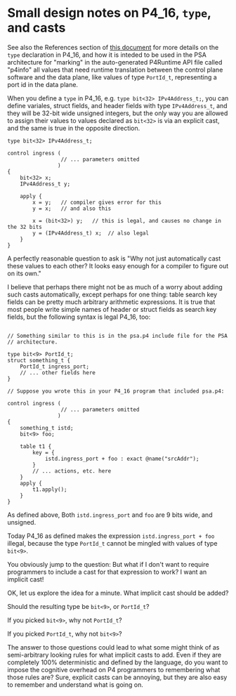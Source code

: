 # Small design notes on P4_16, `type`, and casts

See also the References section of [this
document](../p4runtime/README-p4info-and-type.md) for more details on
the `type` declaration in P4_16, and how it is inteded to be used in
the PSA architecture for "marking" in the auto-generated P4Runtime API
file called "p4info" all values that need runtime translation between
the control plane software and the data plane, like values of type
`PortId_t`, representing a port id in the data plane.

When you define a `type` in P4_16, e.g. `type bit<32> IPv4Address_t;`,
you can define variales, struct fields, and header fields with type
`IPv4Address_t`, and they will be 32-bit wide unsigned integers, but
the only way you are allowed to assign their values to values declared
as `bit<32>` is via an explicit cast, and the same is true in the
opposite direction.

```
type bit<32> IPv4Address_t;

control ingress (
                 // ... parameters omitted
                )
{
    bit<32> x;
    IPv4Address_t y;

    apply {
        x = y;   // compiler gives error for this
        y = x;   // and also this

        x = (bit<32>) y;   // this is legal, and causes no change in the 32 bits
        y = (IPv4Address_t) x;  // also legal
    }
}
```

A perfectly reasonable question to ask is "Why not just automatically
cast these values to each other?  It looks easy enough for a compiler
to figure out on its own."

I believe that perhaps there might not be as much of a worry about
adding such casts automatically, except perhaps for one thing: table
search key fields can be pretty much arbitrary arithmetic expressions.
It is true that most people write simple names of header or struct
fields as search key fields, but the following syntax is legal P4_16,
too:

```

// Something similar to this is in the psa.p4 include file for the PSA
// architecture.

type bit<9> PortId_t;
struct something_t {
    PortId_t ingress_port;
    // ... other fields here
}

// Suppose you wrote this in your P4_16 program that included psa.p4:

control ingress (
                 // ... parameters omitted
                )
{
    something_t istd;
    bit<9> foo;

    table t1 {
        key = {
            istd.ingress_port + foo : exact @name("srcAddr");
        }
        // ... actions, etc. here
    }
    apply {
        t1.apply();
    }
}
```

As defined above, Both `istd.ingress_port` and `foo` are 9 bits wide,
and unsigned.

Today P4_16 as defined makes the expression `istd.ingress_port + foo`
illegal, because the type `PortId_t` cannot be mingled with values of
type `bit<9>`.

You obviously jump to the question: But what if I don't want to
require programmers to include a cast for that expression to work?  I
want an implicit cast!

OK, let us explore the idea for a minute.  What implicit cast should
be added?

Should the resulting type be `bit<9>`, or `PortId_t`?

If you picked `bit<9>`, why not `PortId_t`?

If you picked `PortId_t`, why not `bit<9>`?

The answer to those questions could lead to what some might think of
as semi-arbitrary looking rules for what implicit casts to add.  Even
if they are completely 100% deterministic and defined by the language,
do you want to impose the cognitive overhead on P4 programmers to
remembering what those rules are?  Sure, explicit casts can be
annoying, but they are also easy to remember and understand what is
going on.
